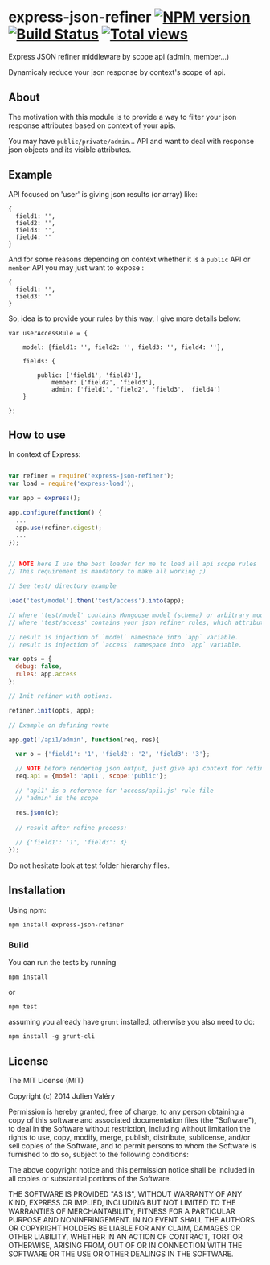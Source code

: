 express-json-refiner [![NPM version](https://badge.fury.io/js/express-json-refiner.png)](http://badge.fury.io/js/express-json-refiner) [![Build Status](https://travis-ci.org/darul75/express-json-refiner.png?branch=master)](https://travis-ci.org/darul75/express-json-refiner) [![Total views](https://sourcegraph.com/api/repos/github.com/darul75/express-json-refiner/counters/views.png)](https://sourcegraph.com/github.com/darul75/express-json-refiner)
====================

Express JSON refiner middleware by scope api (admin, member...)

Dynamicaly reduce your json response by context's scope of api.

## About

The motivation with this module is to provide a way to filter your json response attributes based on context of your apis.

You may have `public/private/admin`... API and want to deal with response json objects and its visible attributes.

## Example

API focused on 'user' is giving json results (or array) like:

```
{
  field1: '',
  field2: '',
  field3: '',
  field4: ''
}
```

And for some reasons depending on context whether it is a `public` API or `member` API you may just want to expose :

```
{
  field1: '',
  field3: ''
}
```

So, idea is to provide your rules by this way, I give more details below:

```
var userAccessRule = {

	model: {field1: '', field2: '', field3: '', field4: ''},

	fields: {

		public: ['field1', 'field3'],
        	member: ['field2', 'field3'],
        	admin: ['field1', 'field2', 'field3', 'field4']
  	}
  
};
```

## How to use

In context of Express:

```javascript

var refiner = require('express-json-refiner');
var load = require('express-load');

var app = express();

app.configure(function() {      
  ...
  app.use(refiner.digest);
  ...
});    


// NOTE here I use the best loader for me to load all api scope rules 'express-load'
// This requirement is mandatory to make all working ;)

// See test/ directory example

load('test/model').then('test/access').into(app);

// where 'test/model' contains Mongoose model (schema) or arbitrary model
// where 'test/access' contains your json refiner rules, which attributes to keep for each context.

// result is injection of `model` namespace into `app` variable.
// result is injection of `access` namespace into `app` variable.

var opts = {
  debug: false,
  rules: app.access
};

// Init refiner with options.

refiner.init(opts, app);

// Example on defining route

app.get('/api1/admin', function(req, res){

  var o = {'field1': '1', 'field2': '2', 'field3': '3'};

  // NOTE before rendering json output, just give api context for refiner to apply.
  req.api = {model: 'api1', scope:'public'};

  // 'api1' is a reference for 'access/api1.js' rule file
  // 'admin' is the scope

  res.json(o);
  
  // result after refine process:
  
  // {'field1': '1', 'field3': 3}
});

```

Do not hesitate look at test folder hierarchy files.

Installation
------------

Using npm:

```
npm install express-json-refiner
```

### Build

You can run the tests by running

```
npm install
```
or
```
npm test
```

assuming you already have `grunt` installed, otherwise you also need to do:

```
npm install -g grunt-cli
```

## License

The MIT License (MIT)

Copyright (c) 2014 Julien Valéry

Permission is hereby granted, free of charge, to any person obtaining a copy
of this software and associated documentation files (the "Software"), to deal
in the Software without restriction, including without limitation the rights
to use, copy, modify, merge, publish, distribute, sublicense, and/or sell
copies of the Software, and to permit persons to whom the Software is
furnished to do so, subject to the following conditions:

The above copyright notice and this permission notice shall be included in
all copies or substantial portions of the Software.

THE SOFTWARE IS PROVIDED "AS IS", WITHOUT WARRANTY OF ANY KIND, EXPRESS OR
IMPLIED, INCLUDING BUT NOT LIMITED TO THE WARRANTIES OF MERCHANTABILITY,
FITNESS FOR A PARTICULAR PURPOSE AND NONINFRINGEMENT. IN NO EVENT SHALL THE
AUTHORS OR COPYRIGHT HOLDERS BE LIABLE FOR ANY CLAIM, DAMAGES OR OTHER
LIABILITY, WHETHER IN AN ACTION OF CONTRACT, TORT OR OTHERWISE, ARISING FROM,
OUT OF OR IN CONNECTION WITH THE SOFTWARE OR THE USE OR OTHER DEALINGS IN
THE SOFTWARE.
